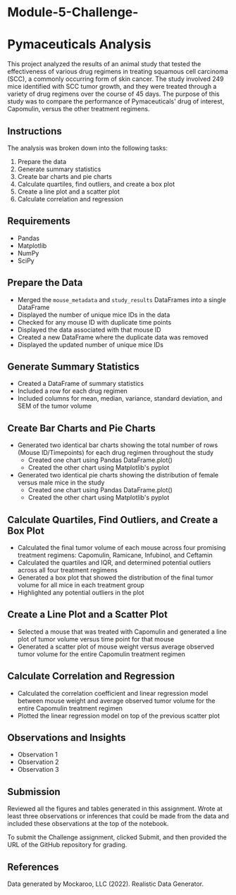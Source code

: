 # Module-5-Challenge-

# Pymaceuticals Analysis

This project analyzed the results of an animal study that tested the effectiveness of various drug regimens in treating squamous cell carcinoma (SCC), a commonly occurring form of skin cancer. The study involved 249 mice identified with SCC tumor growth, and they were treated through a variety of drug regimens over the course of 45 days. The purpose of this study was to compare the performance of Pymaceuticals' drug of interest, Capomulin, versus the other treatment regimens.

## Instructions

The analysis was broken down into the following tasks:

1. Prepare the data
2. Generate summary statistics
3. Create bar charts and pie charts
4. Calculate quartiles, find outliers, and create a box plot
5. Create a line plot and a scatter plot
6. Calculate correlation and regression

## Requirements

- Pandas
- Matplotlib
- NumPy
- SciPy

## Prepare the Data

- Merged the `mouse_metadata` and `study_results` DataFrames into a single DataFrame
- Displayed the number of unique mice IDs in the data
- Checked for any mouse ID with duplicate time points
- Displayed the data associated with that mouse ID
- Created a new DataFrame where the duplicate data was removed
- Displayed the updated number of unique mice IDs

## Generate Summary Statistics

- Created a DataFrame of summary statistics
- Included a row for each drug regimen
- Included columns for mean, median, variance, standard deviation, and SEM of the tumor volume

## Create Bar Charts and Pie Charts

- Generated two identical bar charts showing the total number of rows (Mouse ID/Timepoints) for each drug regimen throughout the study
  - Created one chart using Pandas DataFrame.plot()
  - Created the other chart using Matplotlib's pyplot
- Generated two identical pie charts showing the distribution of female versus male mice in the study
  - Created one chart using Pandas DataFrame.plot()
  - Created the other chart using Matplotlib's pyplot

## Calculate Quartiles, Find Outliers, and Create a Box Plot

- Calculated the final tumor volume of each mouse across four promising treatment regimens: Capomulin, Ramicane, Infubinol, and Ceftamin
- Calculated the quartiles and IQR, and determined potential outliers across all four treatment regimens
- Generated a box plot that showed the distribution of the final tumor volume for all mice in each treatment group
- Highlighted any potential outliers in the plot

## Create a Line Plot and a Scatter Plot

- Selected a mouse that was treated with Capomulin and generated a line plot of tumor volume versus time point for that mouse
- Generated a scatter plot of mouse weight versus average observed tumor volume for the entire Capomulin treatment regimen

## Calculate Correlation and Regression

- Calculated the correlation coefficient and linear regression model between mouse weight and average observed tumor volume for the entire Capomulin treatment regimen
- Plotted the linear regression model on top of the previous scatter plot

## Observations and Insights

- Observation 1
- Observation 2
- Observation 3

## Submission

Reviewed all the figures and tables generated in this assignment. Wrote at least three observations or inferences that could be made from the data and included these observations at the top of the notebook.

To submit the Challenge assignment, clicked Submit, and then provided the URL of the GitHub repository for grading.

## References

Data generated by Mockaroo, LLC (2022). Realistic Data Generator.